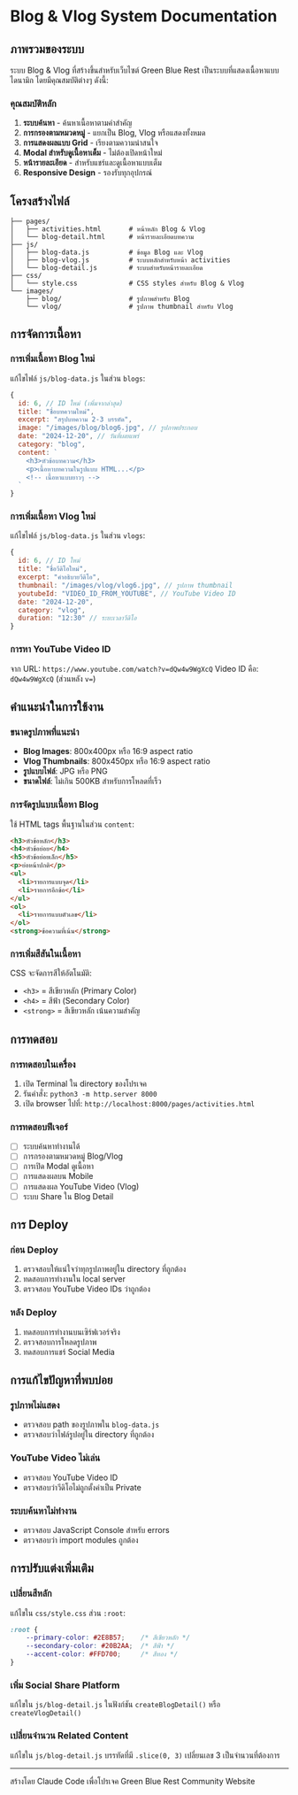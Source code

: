 # Blog & Vlog System Documentation

## ภาพรวมของระบบ

ระบบ Blog & Vlog ที่สร้างขึ้นสำหรับเว็บไซต์ Green Blue Rest เป็นระบบที่แสดงเนื้อหาแบบไดนามิก โดยมีคุณสมบัติต่างๆ ดังนี้:

### คุณสมบัติหลัก

1. **ระบบค้นหา** - ค้นหาเนื้อหาตามคำสำคัญ
2. **การกรองตามหมวดหมู่** - แยกเป็น Blog, Vlog หรือแสดงทั้งหมด
3. **การแสดงผลแบบ Grid** - เรียงตามความน่าสนใจ
4. **Modal สำหรับดูเนื้อหาเต็ม** - ไม่ต้องเปิดหน้าใหม่
5. **หน้ารายละเอียด** - สำหรับแชร์และดูเนื้อหาแบบเต็ม
6. **Responsive Design** - รองรับทุกอุปกรณ์

## โครงสร้างไฟล์

```
├── pages/
│   ├── activities.html       # หน้าหลัก Blog & Vlog
│   └── blog-detail.html      # หน้ารายละเอียดบทความ
├── js/
│   ├── blog-data.js          # ข้อมูล Blog และ Vlog
│   ├── blog-vlog.js          # ระบบหลักสำหรับหน้า activities
│   └── blog-detail.js        # ระบบสำหรับหน้ารายละเอียด
├── css/
│   └── style.css             # CSS styles สำหรับ Blog & Vlog
└── images/
    ├── blog/                 # รูปภาพสำหรับ Blog
    └── vlog/                 # รูปภาพ thumbnail สำหรับ Vlog
```

## การจัดการเนื้อหา

### การเพิ่มเนื้อหา Blog ใหม่

แก้ไขไฟล์ `js/blog-data.js` ในส่วน `blogs`:

```javascript
{
  id: 6, // ID ใหม่ (เพิ่มจากล่าสุด)
  title: "ชื่อบทความใหม่",
  excerpt: "สรุปบทความ 2-3 บรรทัด",
  image: "/images/blog/blog6.jpg", // รูปภาพประกอบ
  date: "2024-12-20", // วันที่เผยแพร่
  category: "blog",
  content: `
    <h3>หัวข้อบทความ</h3>
    <p>เนื้อหาบทความในรูปแบบ HTML...</p>
    <!-- เนื้อหาแบบยาวๆ -->
  `
}
```

### การเพิ่มเนื้อหา Vlog ใหม่

แก้ไขไฟล์ `js/blog-data.js` ในส่วน `vlogs`:

```javascript
{
  id: 6, // ID ใหม่
  title: "ชื่อวีดิโอใหม่", 
  excerpt: "คำอธิบายวีดิโอ",
  thumbnail: "/images/vlog/vlog6.jpg", // รูปภาพ thumbnail
  youtubeId: "VIDEO_ID_FROM_YOUTUBE", // YouTube Video ID
  date: "2024-12-20",
  category: "vlog",
  duration: "12:30" // ระยะเวลาวีดิโอ
}
```

### การหา YouTube Video ID

จาก URL: `https://www.youtube.com/watch?v=dQw4w9WgXcQ`
Video ID คือ: `dQw4w9WgXcQ` (ส่วนหลัง `v=`)

## คำแนะนำในการใช้งาน

### ขนาดรูปภาพที่แนะนำ

- **Blog Images**: 800x400px หรือ 16:9 aspect ratio
- **Vlog Thumbnails**: 800x450px หรือ 16:9 aspect ratio
- **รูปแบบไฟล์**: JPG หรือ PNG
- **ขนาดไฟล์**: ไม่เกิน 500KB สำหรับการโหลดที่เร็ว

### การจัดรูปแบบเนื้อหา Blog

ใช้ HTML tags พื้นฐานในส่วน `content`:

```html
<h3>หัวข้อหลัก</h3>
<h4>หัวข้อย่อย</h4> 
<h5>หัวข้อย่อยเล็ก</h5>
<p>ย่อหน้าปกติ</p>
<ul>
  <li>รายการแบบจุด</li>
  <li>รายการอีกข้อ</li>
</ul>
<ol>
  <li>รายการแบบตัวเลข</li>
</ol>
<strong>ข้อความที่เน้น</strong>
```

### การเพิ่มสีสันในเนื้อหา

CSS จะจัดการสีให้อัตโนมัติ:
- `<h3>` = สีเขียวหลัก (Primary Color)
- `<h4>` = สีฟ้า (Secondary Color)  
- `<strong>` = สีเขียวหลัก เน้นความสำคัญ

## การทดสอบ

### การทดสอบในเครื่อง

1. เปิด Terminal ใน directory ของโปรเจค
2. รันคำสั่ง: `python3 -m http.server 8000`
3. เปิด browser ไปที่: `http://localhost:8000/pages/activities.html`

### การทดสอบฟีเจอร์

- [ ] ระบบค้นหาทำงานได้
- [ ] การกรองตามหมวดหมู่ Blog/Vlog
- [ ] การเปิด Modal ดูเนื้อหา
- [ ] การแสดงผลบน Mobile
- [ ] การแสดงผล YouTube Video (Vlog)
- [ ] ระบบ Share ใน Blog Detail

## การ Deploy

### ก่อน Deploy

1. ตรวจสอบให้แน่ใจว่าทุกรูปภาพอยู่ใน directory ที่ถูกต้อง
2. ทดสอบการทำงานใน local server
3. ตรวจสอบ YouTube Video IDs ว่าถูกต้อง

### หลัง Deploy

1. ทดสอบการทำงานบนเซิร์ฟเวอร์จริง
2. ตรวจสอบการโหลดรูปภาพ
3. ทดสอบการแชร์ Social Media

## การแก้ไขปัญหาที่พบบ่อย

### รูปภาพไม่แสดง
- ตรวจสอบ path ของรูปภาพใน `blog-data.js`
- ตรวจสอบว่าไฟล์รูปอยู่ใน directory ที่ถูกต้อง

### YouTube Video ไม่เล่น  
- ตรวจสอบ YouTube Video ID
- ตรวจสอบว่าวีดิโอไม่ถูกตั้งค่าเป็น Private

### ระบบค้นหาไม่ทำงาน
- ตรวจสอบ JavaScript Console สำหรับ errors
- ตรวจสอบว่า import modules ถูกต้อง

## การปรับแต่งเพิ่มเติม

### เปลี่ยนสีหลัก
แก้ไขใน `css/style.css` ส่วน `:root`:

```css
:root {
    --primary-color: #2E8B57;    /* สีเขียวหลัก */
    --secondary-color: #20B2AA;  /* สีฟ้า */
    --accent-color: #FFD700;     /* สีทอง */
}
```

### เพิ่ม Social Share Platform
แก้ไขใน `js/blog-detail.js` ในฟังก์ชัน `createBlogDetail()` หรือ `createVlogDetail()`

### เปลี่ยนจำนวน Related Content
แก้ไขใน `js/blog-detail.js` บรรทัดที่มี `.slice(0, 3)` เปลี่ยนเลข 3 เป็นจำนวนที่ต้องการ

---

สร้างโดย Claude Code เพื่อโปรเจค Green Blue Rest Community Website
